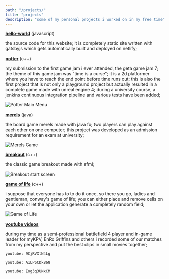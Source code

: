 ```yaml
---
path: "/projects/"
title: "projects"
description: "some of my personal projects i worked on in my free time"
---
```


<section>
    <p><a href="https://github.com/zann1x/hello-world" rel="noopener noreferrer" target="_blank"><strong>hello-world</strong></a> (javascript)</p>
    <p>the source code for this website; it is completely static site written with gatsbyjs which gets automatically built and deployed on netlify;</p>
</section>

<section>
    <p><a href="https://github.com/zann1x/Potter" rel="noopener noreferrer" target="_blank"><strong>potter</strong></a> (c++)</p>
    <p>
    my submission to the first game jam i ever attended, the geta game jam 7; the theme of this game jam was "time is a curse"; it is a 2d platformer where you have to reach the end point before time runs out; this is also the first project that is not only a playground project but actually resulted in a complete game made with unreal engine 4; during a university course, a jenkins continuous integration pipeline and various tests have been added;
    </p>
    <img src="/images/potter_main_menu.png" alt="Potter Main Menu">
</section>

<section>
    <p><a href="https://github.com/zann1x/MerelsFX" rel="noopener noreferrer" target="_blank"><strong>merels</strong></a> (java)</p>
    <p>
    the board game merels made with java fx; two players can play against each other on one computer; this project was developed as an admission requirement for an exam at university;
    </p>
    <img src="/images/merels_game.png" alt="Merels Game">
</section>

<section>
    <p><a href="https://github.com/zann1x/Breakout" rel="noopener noreferrer" target="_blank"><strong>breakout</strong></a> (c++)</p>
    <p>the classic game breakout made with sfml;</p>
    <img src="/images/breakout_start.png" alt="Breakout start screen">
</section>

<section>
    <p><a href="https://github.com/zann1x/GameOfLifeSFML" rel="noopener noreferrer" target="_blank"><strong>game of life</strong></a> (c++)</p>
    <p>
    i suppose that everyone has to to do it once, so there you go, ladies and gentleman, conway's game of life; you can either place and remove cells on your own or let the application generate a completely random field;
    </p>
    <img src="/images/game_of_life.png" alt="Game of Life">
</section>

<section>
    <p><a href="https://www.youtube.com/user/z4nNIx42" rel="noopener noreferrer" target="_blank"><strong>youtube videos</strong></a></p>
    <p>
    during my time as a semi-professional battlefield 4 player and in-game leader for myKPV, EnRo Griffins and others i recorded some of our matches from my perspective and put the best clips in small movies together;
    </p>
</section>

`youtube: 9CjRVXtN4Lg`

`youtube: A1LP6CDk868`

`youtube: Eog3q3UNxCM`
